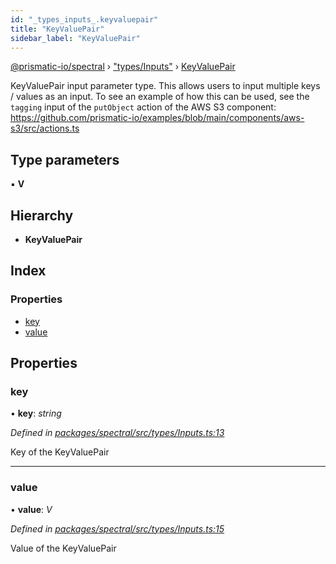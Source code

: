 ```yaml
---
id: "_types_inputs_.keyvaluepair"
title: "KeyValuePair"
sidebar_label: "KeyValuePair"
---
```


[@prismatic-io/spectral](../index.md) › ["types/Inputs"](../modules/_types_inputs_.md) › [KeyValuePair](_types_inputs_.keyvaluepair.md)

KeyValuePair input parameter type.
This allows users to input multiple keys / values as an input.
To see an example of how this can be used, see the `tagging` input
of the `putObject` action of the AWS S3 component:
https://github.com/prismatic-io/examples/blob/main/components/aws-s3/src/actions.ts

## Type parameters

▪ **V**

## Hierarchy

* **KeyValuePair**

## Index

### Properties

* [key](_types_inputs_.keyvaluepair.md#key)
* [value](_types_inputs_.keyvaluepair.md#value)

## Properties

###  key

• **key**: *string*

*Defined in [packages/spectral/src/types/Inputs.ts:13](https://github.com/prismatic-io/spectral/blob/v8.1.0/packages/spectral/src/types/Inputs.ts#L13)*

Key of the KeyValuePair

___

###  value

• **value**: *V*

*Defined in [packages/spectral/src/types/Inputs.ts:15](https://github.com/prismatic-io/spectral/blob/v8.1.0/packages/spectral/src/types/Inputs.ts#L15)*

Value of the KeyValuePair
